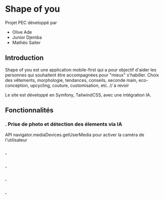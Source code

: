 # Shape of you

Projet PEC développé par 
- Olive Ade
- Junior Djemba 
- Mathéo Saiter

## Introduction

Shape of you est une application mobile-first qui a pour objectif d'aider les personnes qui souhaitent être accompagnées pour "mieux" s'habiller. Choix des vêtements, morphologie, tendances, conseils, seconde main, eco-conception, upcycling, couture, customisation, etc. // à revoir

Le site est développé en Symfony, TailwindCSS, avec une intégration IA.

## Fonctionnalités

### . Prise de photo et détection des élements via IA
API navigator.mediaDevices.getUserMedia pour activer la caméra de l'utilisateur

### .

### .

### .

### .
